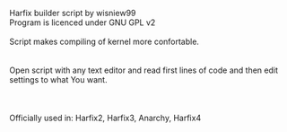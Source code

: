 Harfix builder script by wisniew99 <br />
Program is licenced under GNU GPL v2 <br />
 <br />
Script makes compiling of kernel more confortable.  <br />
 <br />
 <br />
Open script with any text editor and read first lines of code and then edit settings to what You want. <br />
 <br />
 <br />
 <br />
Officially used in: Harfix2, Harfix3, Anarchy, Harfix4 <br />
